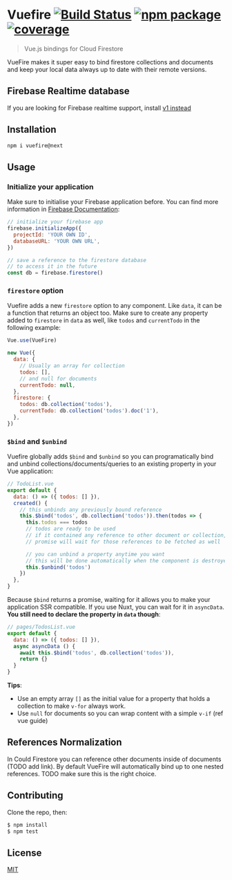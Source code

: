 # Vuefire [![Build Status](https://badgen.net/circleci/github/vuejs/vuefire)](https://circleci.com/gh/vuejs/vuefire) [![npm package](https://badgen.net/npm/v/vuefire/next)](https://www.npmjs.com/package/vuefire) [![coverage](https://badgen.net/codecov/c/github/vuejs/vuefire)](https://codecov.io/github/vuejs/vuefire)

> Vue.js bindings for Cloud Firestore

VueFire makes it super easy to bind firestore collections and documents and keep your local data always up to date with their remote versions.

## Firebase Realtime database

If you are looking for Firebase realtime support, install [v1 instead](https://github.com/vuejs/vuefire/tree/v1)

## Installation

```sh
npm i vuefire@next
```

<!-- TODO remove next when releasing v2 -->

## Usage

### Initialize your application

Make sure to initialise your Firebase application before. You can find more information in [Firebase Documentation](https://firebase.google.com/docs/firestore/quickstart):

```js
// initialize your firebase app
firebase.initializeApp({
  projectId: 'YOUR OWN ID',
  databaseURL: 'YOUR OWN URL',
})

// save a reference to the firestore database
// to access it in the future
const db = firebase.firestore()
```

### `firestore` option

Vuefire adds a new `firestore` option to any component. Like `data`, it can be a function that returns an object too.
Make sure to create any property added to `firestore` in `data` as well, like `todos` and `currentTodo` in the following example:

```js
Vue.use(VueFire)

new Vue({
  data: {
    // Usually an array for collection
    todos: [],
    // and null for documents
    currentTodo: null,
  },
  firestore: {
    todos: db.collection('todos'),
    currentTodo: db.collection('todos').doc('1'),
  },
})
```

### `$bind` and `$unbind`

Vuefire globally adds `$bind` and `$unbind` so you can programatically bind and unbind collections/documents/queries to an existing property in your Vue application:

```js
// TodoList.vue
export default {
  data: () => ({ todos: [] }),
  created() {
    // this unbinds any previously bound reference
    this.$bind('todos', db.collection('todos')).then(todos => {
      this.todos === todos
      // todos are ready to be used
      // if it contained any reference to other document or collection, the
      // promise will wait for those references to be fetched as well

      // you can unbind a property anytime you want
      // this will be done automatically when the component is destroyed
      this.$unbind('todos')
    })
  },
}
```

Because `$bind` returns a promise, waiting for it allows you to make your application SSR compatible. If you use Nuxt, you can wait for it in `asyncData`. **You still need to declare the property in `data` though**:

```js
// pages/TodosList.vue
export default {
  data: () => ({ todos: [] }),
  async asyncData () {
    await this.$bind('todos', db.collection('todos')),
    return {}
  }
}
```

**Tips**:

- Use an empty array `[]` as the initial value for a property that holds a collection to make `v-for` always work.
- Use `null` for documents so you can wrap content with a simple `v-if` (ref vue guide)

## References Normalization

In Could Firestore you can reference other documents inside of documents (TODO add link). By default VueFire will automatically bind up to one nested references. TODO make sure this is the right choice.

## Contributing

Clone the repo, then:

```sh
$ npm install
$ npm test
```

## License

[MIT](http://opensource.org/licenses/MIT)
